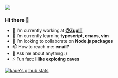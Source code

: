 ![](https://media0.giphy.com/media/hp4AjXQLO4s0hewg4s/giphy.gif)
### Hi there 👋

- 🔭 I’m currently working at **[@ZupIT](https://github.com/ZupIT)**
- 🌱 I’m currently learning **typescript, emacs, vim**
- 👯 I’m looking to collaborate on **Node.js packages**
- 📫 How to reach me: **email?**
- 💬 Ask me about anything :)
- ⚡ Fun fact: **I like exploring caves**

[![kaue's github stats](https://github-readme-stats.vercel.app/api?username=kaue&include_all_commits=true&show_icons=true&hide_title=true&hide_border=true)](https://github.com/kaue)
